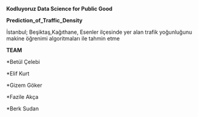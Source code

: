 **Kodluyoruz Data Science for Public Good**



**Prediction_of_Traffic_Density**

İstanbul; Beşiktaş,Kağıthane, Esenler ilçesinde yer alan trafik yoğunluğunu makine öğrenimi algoritmaları ile tahmin etme

**TEAM**

*Betül Çelebi

*Elif Kurt

*Gizem Göker

*Fazile Akça

*Berk Sudan

